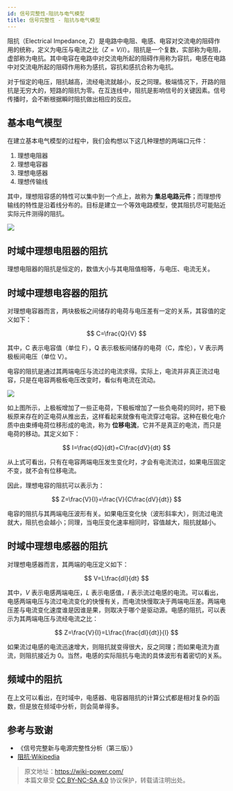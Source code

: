 ```yaml
---
id: 信号完整性-阻抗与电气模型
title: 信号完整性 - 阻抗与电气模型
---
```


阻抗（Electrical Impedance, Z）是电路中电阻、电感、电容对交流电的阻碍作用的统称，定义为电压与电流之比（$Z=V/I$）。阻抗是一个复数，实部称为电阻，虚部称为电抗。其中电容在电路中对交流电所起的阻碍作用称为容抗，电感在电路中对交流电所起的阻碍作用称为感抗，容抗和感抗合称为电抗。

对于恒定的电压，阻抗越高，流经电流就越小，反之同理。极端情况下，开路的阻抗是无穷大的，短路的阻抗为零。在互连线中，阻抗是影响信号的关键因素。信号传播时，会不断根据瞬时阻抗做出相应的反应。

## 基本电气模型

在建立基本电气模型的过程中，我们会构想以下这几种理想的两端口元件：

1. 理想电阻器
2. 理想电容器
3. 理想电感器
4. 理想传输线

其中，理想阻容感的特性可以集中到一个点上，故称为 **集总电路元件**；而理想传输线的特性是沿着线分布的。目标是建立一个等效电路模型，使其阻抗尽可能贴近实际元件测得的阻抗。

![](https://cos.wiki-power.com/img/20221219164410.png)

## 时域中理想电阻器的阻抗

理想电阻器的阻抗是恒定的，数值大小与其电阻值相等，与电压、电流无关。

## 时域中理想电容器的阻抗

对理想电容器而言，两块极板之间储存的电荷与电压差有一定的关系，其容值的定义如下：

$$
C=\frac{Q}{V}
$$

其中，C 表示电容值（单位 F），Q 表示极板间储存的电荷（C，库伦），V 表示两极板间电压（单位 V）。

电容的阻抗是通过其两端电压与流过的电流求得。实际上，电流并非真正流过电容，只是在电容两极板电压改变时，看似有电流在流动。

![](https://cos.wiki-power.com/img/20221219215752.png)

如上图所示，上极板增加了一些正电荷，下极板增加了一些负电荷的同时，把下极板原来存在的正电荷从推出去，这样看起来就像有电流穿过电容。这种在极化电介质中由束缚电荷位移形成的电流，称为 **位移电流**，它并不是真正的电流，而只是电荷的移动。其定义如下：

$$
I=\frac{dQ}{dt}=C\frac{dV}{dt}
$$

从上式可看出，只有在电容两端电压发生变化时，才会有电流流过，如果电压固定不变，就不会有位移电流。

因此，理想电容的阻抗可以表示为：

$$
Z=\frac{V}{I}=\frac{V}{C\frac{dV}{dt}}
$$

电容的阻抗与其两端电压波形有关。如果电压变化快（波形斜率大），则流过电流就大，阻抗也会越小；同理，当电压变化速率相同时，容值越大，阻抗就越小。

## 时域中理想电感器的阻抗

对理想电感器而言，其两端的电压定义如下：

$$
V=L\frac{dI}{dt}
$$

其中，$V$ 表示电感两端电压，$L$ 表示电感值，$I$ 表示流过电感的电流。可以看出，电感两端电压与流过电流变化的快慢有关，而电流快慢取决于两端电压差。两端电压差与电流变化速度谁是因谁是果，则取决于哪个是驱动源。电感的阻抗，可以表示为其两端电压与流经电流之比：

$$
Z=\frac{V}{I}=L\frac{\frac{dI}{dt}}{I}
$$

如果流过电感的电流迅速增大，则阻抗就变得很大，反之同理；而如果电流为直流，则阻抗接近为 0。当然，电感的实际阻抗与电流的具体波形有着密切的关系。

## 频域中的阻抗

在上文可以看出，在时域中，电感器、电容器阻抗的计算公式都是相对复杂的函数，但是放在频域中分析，则会简单得多。

## 参考与致谢

- 《信号完整新与电源完整性分析（第三版）》
- [阻抗·Wikipedia](https://zh.m.wikipedia.org/zh-hans/%E9%98%BB%E6%8A%97)

> 原文地址：<https://wiki-power.com/>  
> 本篇文章受 [CC BY-NC-SA 4.0](https://creativecommons.org/licenses/by/4.0/deed.zh) 协议保护，转载请注明出处。
